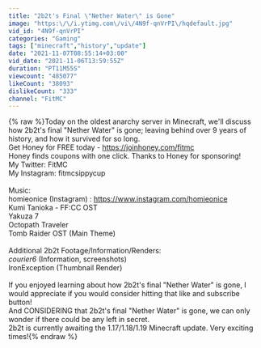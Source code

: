 ```yaml
---
title: "2b2t's Final \"Nether Water\" is Gone"
image: "https:\/\/i.ytimg.com\/vi\/4N9f-qnVrPI\/hqdefault.jpg"
vid_id: "4N9f-qnVrPI"
categories: "Gaming"
tags: ["minecraft","history","update"]
date: "2021-11-07T08:55:14+03:00"
vid_date: "2021-11-06T13:59:55Z"
duration: "PT11M55S"
viewcount: "485077"
likeCount: "38093"
dislikeCount: "333"
channel: "FitMC"
---
```

{% raw %}Today on the oldest anarchy server in Minecraft, we'll discuss how 2b2t's final &quot;Nether Water&quot; is gone; leaving behind over 9 years of history, and how it survived for so long.<br />Get Honey for FREE today - <a rel="nofollow" target="blank" href="https://joinhoney.com/fitmc">https://joinhoney.com/fitmc</a><br />Honey finds coupons with one click. Thanks to Honey for sponsoring!<br />My Twitter: FitMC<br />My Instagram: fitmcsippycup<br /><br />Music:<br />homieonice (Instagram) : <a rel="nofollow" target="blank" href="https://www.instagram.com/homieonice">https://www.instagram.com/homieonice</a><br />Kumi Tanioka - FF:CC OST<br />Yakuza 7<br />Octopath Traveler<br />Tomb Raider OST (Main Theme)<br /><br />Additional 2b2t Footage/Information/Renders:<br />_courier6_ (Information, screenshots)<br />IronException (Thumbnail Render)<br /><br />If you enjoyed learning about how 2b2t's final &quot;Nether Water&quot; is gone, I would appreciate if you would consider hitting that like and subscribe button!<br />And CONSIDERING that 2b2t's final &quot;Nether Water&quot; is gone, we can only wonder if there could be any left in secret.<br />2b2t is currently awaiting the 1.17/1.18/1.19 Minecraft update. Very exciting times!{% endraw %}
